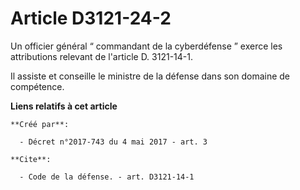 # Article D3121-24-2

Un officier général “ commandant de la cyberdéfense ” exerce les attributions relevant de l'article D. 3121-14-1. 

Il assiste et conseille le ministre de la défense dans son domaine de compétence.

**Liens relatifs à cet article**

	**Créé par**:

	  - Décret n°2017-743 du 4 mai 2017 - art. 3

	**Cite**:

	  - Code de la défense. - art. D3121-14-1
